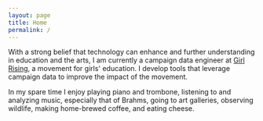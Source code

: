 ```yaml
---
layout: page
title: Home
permalink: /
---
```


With a strong belief that technology can enhance and further understanding in education and the arts, I am currently a campaign data engineer at [Girl Rising](http://www.girlrising.com/), a movement for girls' education. I develop tools that leverage campaign data to improve the impact of the movement.

In my spare time I enjoy playing piano and trombone, listening to and analyzing music, especially that of Brahms, going to art galleries, observing wildlife, making home-brewed coffee, and eating cheese.